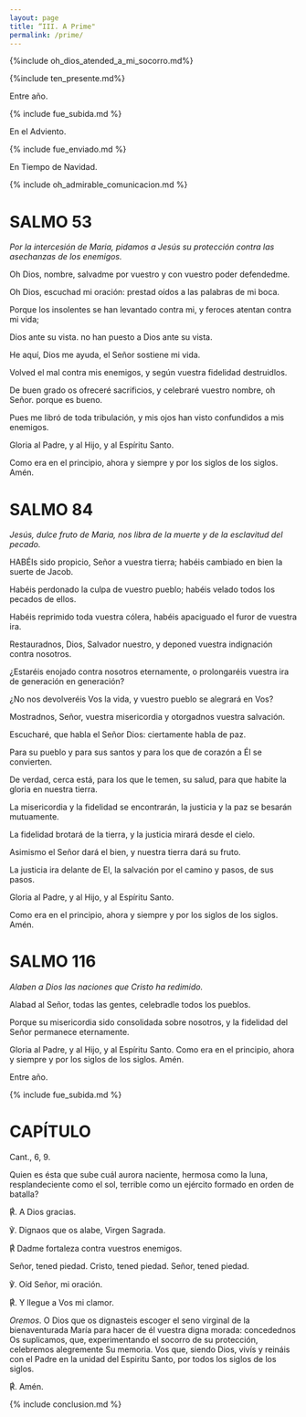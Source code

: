 ```yaml
---
layout: page
title: “III. A Prime"
permalink: /prime/
---
```


{%include oh_dios_atended_a_mi_socorro.md%}

{%include ten_presente.md%}

Entre año.

{% include fue_subida.md %}

En el Adviento.

{% include fue_enviado.md %}

En Tiempo de Navidad.

{% include oh_admirable_comunicacion.md %}

# SALMO 53

*Por la intercesión de Maria, pidamos a Jesús
su protección contra las asechanzas de los
enemigos.*

Oh Dios, nombre, salvadme por vuestro 
y con vuestro poder defendedme.

Oh Dios, escuchad mi oración: prestad oídos a las palabras de mi boca.

Porque los insolentes se han levantado contra mi, y feroces atentan contra mi vida;

Dios ante su vista. no han puesto a Dios ante su vista.

He aquí, Dios me ayuda, el Señor sostiene mi vida.

Volved el mal contra mis enemigos, y según vuestra fidelidad destruidlos.

De buen grado os ofreceré sacrificios, y celebraré vuestro nombre, oh Señor. porque es bueno.

Pues me libró de toda tribulación, y mis ojos han visto confundidos a mis enemigos.

Gloria al Padre, y al Hijo, y al Espíritu Santo.

Como era en el principio, ahora y siempre y por los siglos de los siglos. Amén.

# SALMO 84

*Jesús, dulce fruto de Maria, nos libra de la 
muerte y de la esclavitud del pecado.*

HABÉIs sido propicio, Señor a vuestra tierra;  habéis cambiado en bien la suerte de Jacob.
 
Habéis perdonado la culpa de vuestro pueblo;  habéis velado todos los pecados de ellos.
 
Habéis reprimido toda vuestra cólera, habéis apaciguado el furor de vuestra ira.

Restauradnos, Dios, Salvador nuestro, y deponed vuestra indignación contra nosotros. 

¿Estaréis enojado contra nosotros eternamente, o prolongaréis vuestra ira de generación en generación?

¿No nos devolveréis Vos la vida, y vuestro pueblo se alegrará en Vos?

Mostradnos, Señor, vuestra misericordia y
otorgadnos vuestra salvación.

Escucharé, que habla el Señor Dios: ciertamente habla de paz.

Para su pueblo y para sus santos y para los que de corazón a Él se convierten.

De verdad, cerca está, para los que
le temen, su salud, para que habite
la gloria en nuestra tierra.

La misericordia y la fidelidad se encontrarán, la justicia y la paz se
besarán mutuamente.

La fidelidad brotará de la tierra, y la justicia mirará desde el cielo.

Asimismo el Señor dará el bien, y nuestra tierra dará su fruto.

La justicia ira delante de El, la salvación por el camino y pasos, de sus pasos.

Gloria al Padre, y al Hijo, y al Espíritu Santo.

Como era en el principio, ahora y
siempre y por los siglos de los siglos. Amén.

# SALMO 116

*Alaben a Dios las naciones que Cristo
ha redimido.*

Alabad al Señor, todas las gentes, celebradle todos los pueblos.

Porque su misericordia sido consolidada sobre nosotros, y la fidelidad del Señor permanece eternamente.

Gloria al Padre, y al Hijo, y al Espíritu Santo.
Como era en el principio, ahora y siempre y por los siglos de los siglos. Amén.

Entre año.

{% include fue_subida.md %}

# CAPÍTULO

Cant., 6, 9.

Quien es ésta que sube cuál aurora naciente, hermosa como la luna, resplandeciente como el sol, terrible como un ejército formado en orden de batalla?

&#x211f;. A Dios gracias.

&#x2123;. Dignaos que os alabe, Virgen Sagrada.

&#x211f; Dadme fortaleza contra vuestros enemigos.

Señor, tened piedad. Cristo, tened piedad. Señor, tened piedad.

&#x2123;. Oíd Señor, mi oración.

&#x211f;. Y llegue a Vos mi clamor.

*Oremos*. O Dios que os dignasteis escoger el seno virginal de la bienaventurada María para hacer de él vuestra digna morada: concedednos Os suplicamos, que, experimentando el socorro de su protección, celebremos alegremente Su memoria. Vos que, siendo Dios, vivís y reináis con el Padre en la unidad del Espiritu Santo, por todos los siglos de los siglos.

&#x211f;. Amén.

{% include conclusion.md %}





